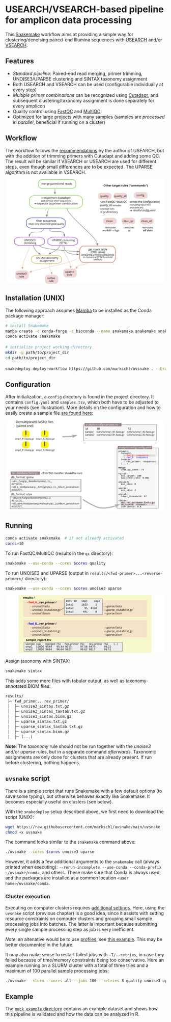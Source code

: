 # USEARCH/VSEARCH-based pipeline for amplicon data processing

This [Snakemake](https://snakemake.github.io) workflow aims at providing a simple way for clustering/denoising paired-end Illumina sequences with [USEARCH](https://drive5.com/usearch) and/or [VSEARCH](https://github.com/torognes/vsearch).

## Features

* *Standard pipeline*: Paired-end read merging, primer trimming, UNOISE3/UPARSE clustering and SINTAX taxonomy assignment
* Both USEARCH and VSEARCH can be used (configurable individually at every step)
* *Multiple primer combinations* can be recognized using [Cutadapt](https://cutadapt.readthedocs.io), and subsequent clustering/taxonomy assignment is done separately for every amplicon
* Quality control using [FastQC](https://www.bioinformatics.babraham.ac.uk/projects/fastqc) and [MultiQC](https://multiqc.info)
* Optimized for large projects with many samples (samples are *processed in parallel*, beneficial if running on a cluster)

## Workflow

The workflow follows the [recommendations](https://drive5.com/usearch/manual/uparse_pipeline.html) by the author of USEARCH, but with the addition of trimming primers with Cutadapt and adding some QC. The result will be similar if VSEARCH or USEARCH are used for different steps, even though small differences are to be expected. The UPARSE algorithm is not available in VSEARCH.

![workflow](docs/workflow.png)

## Installation (UNIX)

The following approach assumes [Mamba](https://github.com/mamba-org/mamba) to be installed as the Conda package manager:

```sh
# install Snakemake
mamba create -c conda-forge -c bioconda --name snakemake snakemake snakedeploy
conda activate snakemake

# initialize project working directory
mkdir -p path/to/project_dir
cd path/to/project_dir

snakedeploy deploy-workflow https://github.com/markschl/uvsnake . --branch main
```

## Configuration

After initialization, a `config` directory is found in the project directory. It contains `config.yaml` and `samples.tsv`, which both have to be adjusted to your needs (see illustration). More details on the configuration and how to easily create a sample file [are found here](config):

![input](docs/config.png)


## Running

```sh
conda activate snakemake  # if not already activated
cores=10
```

To run FastQC/MultiQC (results in the `qc` directory):

```sh
snakemake --use-conda --cores $cores quality
```

To run UNOISE3 and UPARSE (output in `results/<fwd-primer>...<reverse-primer>/` directory):

```sh
snakemake --use-conda --cores $cores unoise3 uparse
```

![results](docs/results.png)

Assign taxonomy with SINTAX:

```sh
snakemake sintax
```

This adds some more files with tabular output, as well as taxonomy-annotated BIOM files:

```
results/
 ├─ fwd_primer...rev_primer/
 │  ├─ unoise3_sintax.txt.gz
 │  ├─ unoise3_sintax_taxtab.txt.gz
 │  ├─ unoise3_sintax.biom.gz
 │  ├─ uparse_sintax.txt.gz
 │  ├─ uparse_sintax_taxtab.txt.gz
 │  ├─ uparse_sintax.biom.gz
 │  ├─ (...)
```

**Note**: The *taxonomy* rule should not be run together with the *unoise3* and/or *uparse* rules, but in a separate command *afterwards*. Taxonomic assignments are only done for clusters that are already present. If run before clustering, nothing happens.

## `uvsnake` script

There is a simple script that runs Snakemake with a few default options (to save some typing), but otherwise behaves exactly like Snakemake. It becomes especially useful on clusters (see below).

With the `snakedeploy` setup described above, we first need to download the script (UNIX):

```sh
wget https://raw.githubusercontent.com/markschl/uvsnake/main/uvsnake
chmod +x uvsnake
```

The command looks similar to the `snakemake` command above:

```sh
./uvsnake --cores $cores unoise3 uparse
```

However, it adds a few additional arguments to the `snakemake` call (always printed when executing): `--rerun-incomplete --use-conda --conda-prefix  ~/uvsnake/conda`, and others. These make sure that Conda is always used, and the packages are installed at a common location `<user home>/uvsnake/conda`. 

### Cluster execution

Executing on computer clusters requires [additional settings](https://snakemake.readthedocs.io/en/stable/executing/cluster.html). Here, using the `uvsnake` script (previous chapter) is a good idea, since it assists with setting resource constraints on computer clusters and grouping small sample processing jobs into batches. The latter is important because submitting every single sample processing step as job is very inefficient.

 *Note*: an altenative would be to use [profiles](https://snakemake.readthedocs.io/en/latest/executing/cli.html#profiles), see [this example](https://github.com/jdblischak/smk-simple-slurm/blob/main/examples/job-grouping/simple/config.yaml). This may be better documented in the future.

It may also make sense to restart failed jobs with `-T/--retries`, in case they failed because of time/memory constraints being too conservative. Here an example running on a SLURM cluster with a total of three tries and a maximum of 100 parallel sample processing jobs:

```sh
./uvsnake --slurm --cores all --jobs 100 --retries 3 quality unoise3 uparse
```

## Example

The [`mock_example` directory](mock_example) contains an example dataset and shows how this pipeline is validated and how the data can be analyzed in R.
